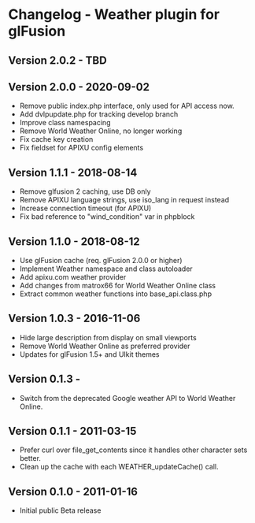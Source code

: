 # Changelog - Weather plugin for glFusion

## Version 2.0.2 - TBD

## Version 2.0.0 - 2020-09-02
- Remove public index.php interface, only used for API access now.
- Add dvlpupdate.php for tracking develop branch
- Improve class namespacing
- Remove World Weather Online, no longer working
- Fix cache key creation
- Fix fieldset for APIXU config elements

## Version 1.1.1 - 2018-08-14
- Remove glfusion 2 caching, use DB only
- Remove APIXU language strings, use iso_lang in request instead
- Increase connection timeout (for APIXU)
- Fix bad reference to "wind_condition" var in phpblock

## Version 1.1.0 - 2018-08-12
- Use glFusion cache (req. glFusion 2.0.0 or higher)
- Implement Weather namespace and class autoloader
- Add apixu.com weather provider
- Add changes from matrox66 for World Weather Online class
- Extract common weather functions into base_api.class.php

## Version 1.0.3 - 2016-11-06
- Hide large description from display on small viewports
- Remove World Weather Online as preferred provider
- Updates for glFusion 1.5+ and UIkit themes

## Version 0.1.3 -
- Switch from the deprecated Google weather API to World Weather Online.

## Version 0.1.1 - 2011-03-15
- Prefer curl over file_get_contents since it handles other character sets better.
- Clean up the cache with each WEATHER_updateCache() call.

## Version 0.1.0 - 2011-01-16
- Initial public Beta release
